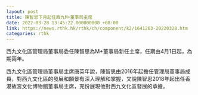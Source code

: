 ```yaml
---
layout: post
title: 陳智思下月起任西九M+董事局主席
date: 2022-03-28 13:45:22.000000000 +08:00
link: https://news.rthk.hk/rthk/ch/component/k2/1641263-20220328.htm
categories: rthk
---
```


西九文化區管理局董事局委任陳智思為M+董事局新任主席，任期由4月1日起，為期兩年。

西九文化區管理局董事局主席唐英年說，陳智思由2016年起擔任管理局董事局成員，對西九文化區的發展和願景有深入理解和掌握，又說陳智思2018年起出任香港故宮文化博物館董事局主席，充份展現他對西九文化區發展的承擔。

